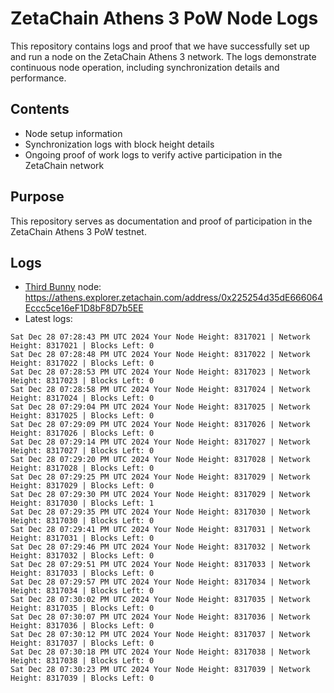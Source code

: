 # ZetaChain Athens 3 PoW Node Logs
This repository contains logs and proof that we have successfully set up and run a node on the ZetaChain Athens 3 network. The logs demonstrate continuous node operation, including synchronization details and performance.

## Contents
- Node setup information
- Synchronization logs with block height details
- Ongoing proof of work logs to verify active participation in the ZetaChain network

## Purpose
This repository serves as documentation and proof of participation in the ZetaChain Athens 3 PoW testnet.

## Logs

- [Third Bunny](https://thirdbunny.xyz/) node: https://athens.explorer.zetachain.com/address/0x225254d35dE666064Eccc5ce16eF1D8bF8D7b5EE
- Latest logs:
```
Sat Dec 28 07:28:43 PM UTC 2024 Your Node Height: 8317021 | Network Height: 8317021 | Blocks Left: 0
Sat Dec 28 07:28:48 PM UTC 2024 Your Node Height: 8317022 | Network Height: 8317022 | Blocks Left: 0
Sat Dec 28 07:28:53 PM UTC 2024 Your Node Height: 8317023 | Network Height: 8317023 | Blocks Left: 0
Sat Dec 28 07:28:58 PM UTC 2024 Your Node Height: 8317024 | Network Height: 8317024 | Blocks Left: 0
Sat Dec 28 07:29:04 PM UTC 2024 Your Node Height: 8317025 | Network Height: 8317025 | Blocks Left: 0
Sat Dec 28 07:29:09 PM UTC 2024 Your Node Height: 8317026 | Network Height: 8317026 | Blocks Left: 0
Sat Dec 28 07:29:14 PM UTC 2024 Your Node Height: 8317027 | Network Height: 8317027 | Blocks Left: 0
Sat Dec 28 07:29:20 PM UTC 2024 Your Node Height: 8317028 | Network Height: 8317028 | Blocks Left: 0
Sat Dec 28 07:29:25 PM UTC 2024 Your Node Height: 8317029 | Network Height: 8317029 | Blocks Left: 0
Sat Dec 28 07:29:30 PM UTC 2024 Your Node Height: 8317029 | Network Height: 8317030 | Blocks Left: 1
Sat Dec 28 07:29:35 PM UTC 2024 Your Node Height: 8317030 | Network Height: 8317030 | Blocks Left: 0
Sat Dec 28 07:29:41 PM UTC 2024 Your Node Height: 8317031 | Network Height: 8317031 | Blocks Left: 0
Sat Dec 28 07:29:46 PM UTC 2024 Your Node Height: 8317032 | Network Height: 8317032 | Blocks Left: 0
Sat Dec 28 07:29:51 PM UTC 2024 Your Node Height: 8317033 | Network Height: 8317033 | Blocks Left: 0
Sat Dec 28 07:29:57 PM UTC 2024 Your Node Height: 8317034 | Network Height: 8317034 | Blocks Left: 0
Sat Dec 28 07:30:02 PM UTC 2024 Your Node Height: 8317035 | Network Height: 8317035 | Blocks Left: 0
Sat Dec 28 07:30:07 PM UTC 2024 Your Node Height: 8317036 | Network Height: 8317036 | Blocks Left: 0
Sat Dec 28 07:30:12 PM UTC 2024 Your Node Height: 8317037 | Network Height: 8317037 | Blocks Left: 0
Sat Dec 28 07:30:18 PM UTC 2024 Your Node Height: 8317038 | Network Height: 8317038 | Blocks Left: 0
Sat Dec 28 07:30:23 PM UTC 2024 Your Node Height: 8317039 | Network Height: 8317039 | Blocks Left: 0
```
